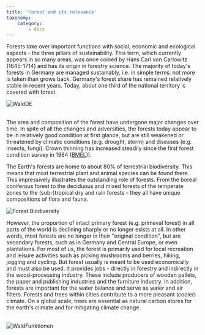 ```yaml
---
title: 'Forest and its relevance'
taxonomy:
    category:
        - docs
---
```


Forests take over important functions with social, economic and ecological aspects - the three pillars of sustainability. This term, which currently appears in so many areas, was once coined by Hans Carl von Carlowitz (1645-1714) and has its origin in forestry science. The majority of today's forests in Germany are managed sustainably, i.e. in simple terms: not more is taken than grows back. Germany's forest share has remained relatively stable in recent years. Today, about one third of the national territory is covered with forest.

![WaldDE](wald_FT_de2_600_en.png?resize=300&classes=caption "Forest area in Germany. Copernicus High Resolution Layer: Forests – Forest Type 2015. Source: HRL: EEA (https://land.copernicus.eu/pan-european/high-resolution-layers/forests/forest-type-1), Verwaltungsgrenzen Deutschlands: BKG, VG1000 (https://gdz.bkg.bund.de)")
<br><br>

The area and composition of the forest have undergone major changes over time. In spite of all the changes and adversities, the forests today appear to be in relatively good condition at first glance, but are still weakened or threatened by climatic conditions (e.g. drought, storm) and diseases (e.g. insects, fungi). Crown thinning has increased steadily since the first forest condition survey in 1984 ([BMEL](https://www.bmel.de/DE/Wald-Fischerei/Waelder/_texte/Waldzustandserhebung.html;jsessionid=896C5292B415D5BB7E51393BCBA8053C.2_cid385#doc3617160bodyText1))). 

The Earth's forests are home to about 80% of terrestrial biodiversity. This means that most terrestrial plant and animal species can be found there. This impressively illustrates the outstanding role of forests. From the boreal coniferous forest to the deciduous and mixed forests of the temperate zones to the (sub-)tropical dry and rain forests - they all have unique compositions of flora and fauna.

![Forest Biodiversity](Waelder_Biodiv_1.jpg?resize=600&classes=caption "Forests host about 80% of the terrestrial biodiversity.")

However, the proportion of intact primary forest (e.g. primeval forest) in all parts of the world is declining sharply or no longer exists at all. In other words, most forests are no longer in their "original condition", but are secondary forests, such as in Germany and Central Europe, or even plantations. For most of us, the forest is primarily used for local recreation and leisure activities such as picking mushrooms and berries, hiking, jogging and cycling. But forest usually is meant to be used economically and must also be used. It provides jobs - directly in forestry and indirectly in the wood-processing industry. These include producers of wooden pallets, the paper and publishing industries and the furniture industry. In addition, forests are important for the water balance and serve as water and air filters. Forests and trees within cities contribute to a more pleasant (cooler) climate. On a global scale, trees are essential as natural carbon stores for the earth's climate and for mitigating climate change.
<br><br>

![WaldFunktionen](Funktionen_Waelder_en.png?rezise=300&classes=caption "Forests take up social, ecological and economical functions. Modified after Thomas (2012).")
<br><br>
